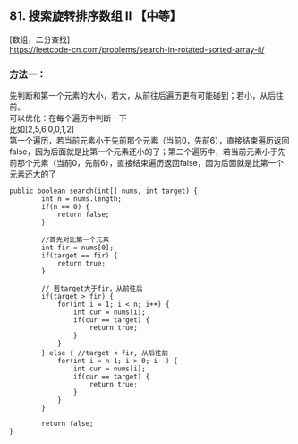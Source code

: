 ## 81. 搜索旋转排序数组 II 【中等】    
[数组，二分查找]     
https://leetcode-cn.com/problems/search-in-rotated-sorted-array-ii/     

### 方法一：
先判断和第一个元素的大小，若大，从前往后遍历更有可能碰到；若小，从后往前。    
可以优化：在每个遍历中判断一下    
比如[2,5,6,0,0,1,2]     
第一个遍历，若当前元素小于先前那个元素（当前0，先前6），直接结束遍历返回false，因为后面就是比第一个元素还小的了；第二个遍历中，若当前元素小于先前那个元素（当前0，先前6），直接结束遍历返回false，因为后面就是比第一个元素还大的了      
 
```
public boolean search(int[] nums, int target) {
        int n = nums.length;
        if(n == 0) {
            return false;
        }

        //首先对比第一个元素
        int fir = nums[0];
        if(target == fir) {
            return true;
        } 

        // 若target大于fir，从前往后
        if(target > fir) {
            for(int i = 1; i < n; i++) {
                int cur = nums[i];
                if(cur == target) {
                    return true;
                }
            }
        } else { //target < fir, 从后往前
            for(int i = n-1; i > 0; i--) {
                int cur = nums[i];
                if(cur == target) {
                    return true;
                }
            }
        }

        return false;
}
```


